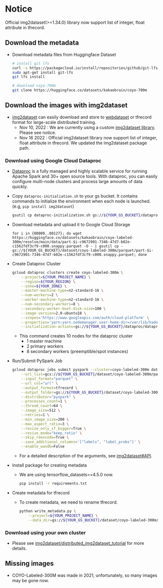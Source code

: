 # Notice
Official img2dataset(>=1.34.0) library now support list of integer, float attribute in tfrecord. 

## Download the metadata
* Download metadata files from Huggingface Dataset
  ```bash
  # install git lfs
  curl -s https://packagecloud.io/install/repositories/github/git-lfs/script.deb.sh | sudo bash
  sudo apt-get install git-lfs
  git lfs install
  
  # download coyo-700m
  git clone https://huggingface.co/datasets/kakaobrain/coyo-700m
  ```

## Download the images with img2dataset
* [img2dataset](https://github.com/rom1504/img2dataset) can easily download and store to [webdataset](https://github.com/webdataset/webdataset) or tfrecord format for large-scale distributed training.
  * Nov 10, 2022 : We are currently using a custom [img2dataset library](https://github.com/justHungryMan/img2dataset). Please see notice.
  * Nov 16  2022 : Official img2dataset library now support list of integer, float attribute in tfrecord. We updated the img2dataset package path.

### Download using Google Cloud Dataproc
* [Dataproc](https://cloud.google.com/dataproc) is a fully managed and highly scalable service for running Apache Spark and 30+ open source tools. 
  With dataproc, you can easily configure multi-node clusters and process large amounts of data quickly.
* Copy `dataproc-initialiation.sh` to your gs bucket. 
  It contains commands to initialize the environment when each node is launched. (e.g, `pip install img2dataset`)
  ```bash
  gsutil cp dataproc-initialization.sh gs://${YOUR_GS_BUCKET}/dataproc/dataproc-initialization.sh
  ```
* Download metadata and upload it to Google Cloud Storage
  ```
  for i in {00000..00127}; do wget https://huggingface.co/datasets/kakaobrain/coyo-labeled-300m/resolve/main/data/part-$i-c9672901-7346-47d7-b02e-c1562fdf3cf9-c000.snappy.parquet -O - | gsutil cp - gs://${YOUR_GS_BUCKET}/dataset/coyo-labeled-300m/parquet/part-$i-c9672901-7346-47d7-b02e-c1562fdf3cf9-c000.snappy.parquet; done
  ```
* Create Dataproc Cluster
    ```bash
    gcloud dataproc clusters create coyo-labeled-300m \
        --project=${YOUR_PROJECT_NAME} \
        --region=${YOUR_REGION} \
        --zone=${YOUR_ZONE} \
        --master-machine-type=n2-standard-16 \
        --num-workers=2 \
        --worker-machine-type=n2-standard-16 \
        --num-secondary-workers=8 \
        --secondary-worker-boot-disk-size=100 \
        --image-version=2.0-ubuntu18 \
        --scopes='https://www.googleapis.com/auth/cloud-platform' \
        --properties='yarn:yarn.nodemanager.user-home-dir=/var/lib/hadoop-yarn' \
        --initialization-actions=gs://${YOUR_GS_BUCKET}/dataproc/dataproc-initialization.sh
    ```
    * This command creates 10 nodes for the dataproc cluster
      * 1 master machine
      * 2 primary workers
      * 8 secondary workers (preemptible/spot instances)

* Run/Submit PySpark Job
    ```bash
    gcloud dataproc jobs submit pyspark --cluster=coyo-labeled-300m dataproc-img2dataset.py -- \
        --url_list=gcs://${YOUR_GS_BUCKET}/dataset/coyo-labeled-300m/parquet \
        --input_format="parquet" \
        --url_col="url" \
        --output_format=tfrecord \
        --output_folder=gs://${YOUR_GS_BUCKET}/dataset/coyo-labeled-300m/tfrecord \
        --distributor="pyspark" \
        --processes_count=1 \
        --thread_count=64 \
        --image_size=512 \
        --retries=1 \
        --min_image_size=200 \
        --max_aspect_ratio=3 \
        --resize_only_if_bigger=True \
        --resize_mode="keep_ratio" \
        --skip_reencode=True \
        --save_additional_columns='["labels", "label_probs"]' \
        --enable_wandb=False
    ```
    * For a detailed description of the arguments, see [img2dataset#API](https://github.com/rom1504/img2dataset#api).

* Install package for creating metadata
  * We are using tensorflow_datasets==4.5.0 now.
    ```bash
    pip install -r requirements.txt
    ```

* Create metadata for tfrecord
  * To create metadata, we need to rename tfrecord. 
    ```bash
    python write_metadata.py \
        --project=${YOUR_PROJECT_NAME} \
        --data_dir=gs://${YOUR_GS_BUCKET}/dataset/coyo-labeled-300m/tfrecord 
    ```


### Download using your own cluster
  * Please see [img2dataset/distributed_img2dataset_tutorial](https://github.com/rom1504/img2dataset/blob/main/examples/distributed_img2dataset_tutorial.md) for more details.

## Missing images
  * COYO-Labeled-300M was made in 2021, unfortunately, so many images may be gone now.
